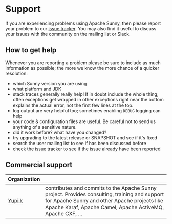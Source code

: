 # Support

If you are experiencing problems using Apache Sunny, then please report your problem to our [issue tracker](https://github.com/apache/sunny/issues). You may also find it useful to discuss your issues with the community on the mailing list or Slack.

## How to get help

Whenever you are reporting a problem please be sure to include as much information as possible; the more we know the more chance of a quicker resolution:

* which Sunny version you are using
* what platform and JDK
* stack traces generally really help! If in doubt include the whole thing; often exceptions get wrapped in other exceptions right near the bottom explains the actual error, not the first few lines at the top.
* log output are very helpful too; sometimes enabling `DEBUG` logging can help
* your code & configuration files are useful. Be careful not to send us anything of a sensitive nature.
* did it work before? what have you changed?
* try upgrading to the latest release or SNAPSHOT and see if it's fixed
* search the user mailing list to see if has been discussed before
* check the issue tracker to see if the issue already have been reported

## Commercial support

| Organization |    |
|--------------|----|
| [Yupiik](https://www.yupiik.com/) | contributes and commits to the Apache Sunny project. Provides consulting, training and support for Apache Sunny and other Apache projects like Apache Karaf, Apache Camel, Apache ActiveMQ, Apache CXF, ... |
